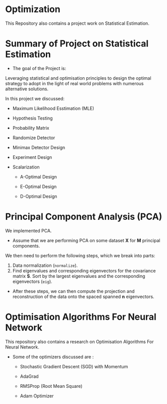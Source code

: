 # Optimization




This Repository also contains a project work on Statistical Estimation.

# Summary of Project on  Statistical Estimation

* The goal of the Project is:

Leveraging statistical and optimisation principles to design the
optimal strategy to adopt in the light of real world problems with numerous alternative solutions.

In this project we discussed:

* Maximum Likelihood Esstimation (MLE)

* Hypothesis Testing 

*  Probability Matrix

* Randomize Detector 

* Minimax Detector Design 

* Experiment Design

* Scalarization 
   
   * A-Optimal Design
   
   * E-Optimal Design
   
   * D-Optimal Design
  


# Principal Component Analysis (PCA)

We  implemented  PCA. 

* Assume that we are performing PCA on some dataset **X** for **M** principal components. 

We then need to perform the following steps, which we break into parts:

   1. Data normalization (`normalize`).
   2. Find eigenvalues and corresponding eigenvectors for the covariance matrix **S**.
   Sort by the largest eigenvalues and the corresponding eigenvectors (`eig`).

* After these steps, we can then compute the projection and reconstruction of the data onto the spaced spanned **n**  eigenvectors.


# Optimisation Algorithms For Neural Network

This repository also contains a research on Optimisation Algorithms For Neural Network.

* Some of the optimizers discussed are :

    * Stochastic Gradient Descent (SGD) with Momentum
    
    * AdaGrad
    
    * RMSProp (Root Mean Square)
    
    * Adam Optimizer
    





